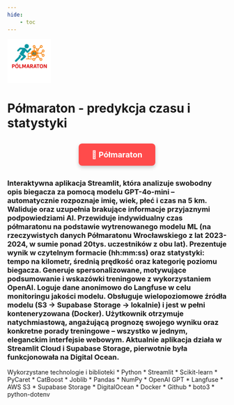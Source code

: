 ```yaml
---
hide:
    - toc
---
```

<img src="maraton.png" width=100>

# Półmaraton - predykcja czasu i statystyki

<div style="text-align: center; margin: 30px 0;">
    <a href="https://polmaraton.streamlit.app/" 
       target="_blank" 
       rel="noopener noreferrer"
       style="display: inline-block; 
              background-color: #ff4b4b; 
              color: white; 
              padding: 15px 30px; 
              text-decoration: none; 
              border-radius: 8px; 
              font-size: 18px; 
              font-weight: bold;
              box-shadow: 0 4px 8px rgba(0,0,0,0.2);
              transition: all 0.3s ease;">
        🔗 Półmaraton
    </a>
</div>

### Interaktywna aplikacja Streamlit, która analizuje swobodny opis biegacza za pomocą modelu GPT-4o-mini – automatycznie rozpoznaje imię, wiek, płeć i czas na 5 km. Waliduje oraz uzupełnia brakujące informacje przyjaznymi podpowiedziami AI. Przewiduje indywidualny czas półmaratonu na podstawie wytrenowanego modelu ML (na rzeczywistych danych Półmaratonu Wrocławskiego z lat 2023-2024, w sumie ponad 20tys. uczestników z obu lat). Prezentuje wynik w czytelnym formacie (hh:mm:ss) oraz statystyki: tempo na kilometr, średnią prędkość oraz kategorię poziomu biegacza. Generuje spersonalizowane, motywujące podsumowanie i wskazówki treningowe z wykorzystaniem OpenAI. Loguje dane anonimowo do Langfuse w celu monitoringu jakości modelu. Obsługuje wielopoziomowe źródła modelu (S3 → Supabase Storage → lokalnie) i jest w pełni konteneryzowana (Docker). Użytkownik otrzymuje natychmiastową, angażującą prognozę swojego wyniku oraz konkretne porady treningowe – wszystko w jednym, eleganckim interfejsie webowym. Aktualnie aplikacja działa w Streamlit Cloud i Supabase Storage, pierwotnie była funkcjonowała na Digital Ocean.

<div class="grid" markdown>
    Wykorzystane technologie i biblioteki
    * Python
    * Streamlit
    * Scikit-learn
    * PyCaret
    * CatBoost
    * Joblib
    * Pandas
    * NumPy
    * OpenAI GPT
    * Langfuse
    * AWS S3
    * Supabase Storage
    * DigitalOcean
    * Docker
    * Github
    * boto3
    * python-dotenv   
</div>